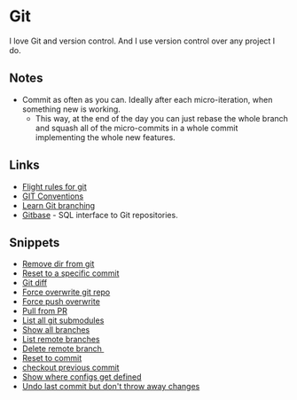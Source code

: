 # Git
I love Git and version control. And I use version control over any project I do.

## Notes
- Commit as often as you can. Ideally after each micro-iteration, when something new is working.
	- This way, at the end of the day you can just rebase the whole branch and squash all of the micro-commits in a whole commit implementing the whole new features.

## Links
- [Flight rules for git](https://github.com/k88hudson/git-flight-rules)
- [GIT Conventions](https://medium.com/@tjholowaychuk/git-conventions-a940ee20862d)
- [Learn Git branching](https://learngitbranching.js.org/)
- [Gitbase](https://github.com/src-d/gitbase) - SQL interface to Git repositories.

## Snippets
- [Remove dir from git](https://gist.github.com/17a9bc95ce5da0db7f85d076b45d07cd)
- [Reset to a specific commit](https://gist.github.com/9dd017136b8ad625af938a916c9e90a8)
- [Git diff](https://gist.github.com/c5965f97f6c805c80c8e94d418183208)
- [Force overwrite git repo](https://gist.github.com/ce4c3fbbc92db306e834a5882bb2d3af)
- [Force push overwrite](https://gist.github.com/957c2945324fd226595309a86bcf9e0c)
- [Pull from PR](https://gist.github.com/044f813deaf726f71c9fbde69019b744)
- [List all git submodules](https://gist.github.com/8c38c1f32c766f2deb089953f8d35066)
- [Show all branches](https://gist.github.com/4ac755d5c4c1aefa1e9233a18a2d1a61)
- [List remote branches](https://gist.github.com/723975565773ee3cb69b080d72bcca36)
- [Delete remote branch ](https://gist.github.com/b50e80729fcc931331249388b01cbeee)
- [Reset to commit](https://gist.github.com/6be7b62cd2a483beaaf42ab6c76f1cad)
- [checkout previous commit](https://gist.github.com/8da63bc3a6801337356119647fb27e52)
- [Show where configs get defined](https://gist.github.com/8e4fe9f16e8141778eabdb030276263a)
- [Undo last commit but don't throw away changes](https://gist.github.com/9d4621d9813ed28aaebaaef7100bcaec)